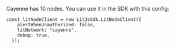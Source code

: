 Cayenne has 10 nodes. You can use it in the SDK with this config:

```
const litNodeClient = new LitJsSdk.LitNodeClient({
    alertWhenUnauthorized: false,
    litNetwork: "cayenne",
    debug: true,
  });
```
